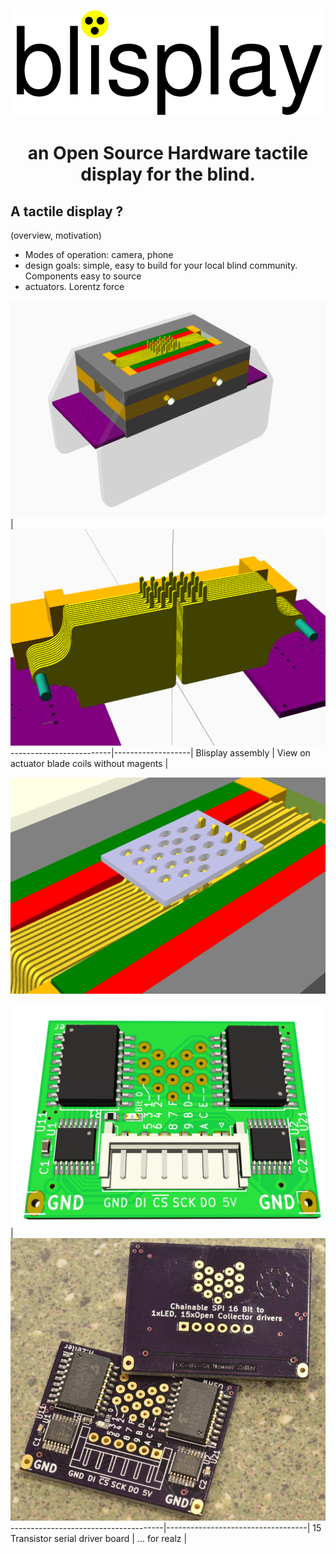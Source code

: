<p align="center"><img src="./img/blisplay-logo-medium.png" alt="Blisplay logo">
</p>

<h1 align="center">an Open Source Hardware tactile display for the blind.</h1>

## A tactile display ?
(overview, motivation)

- Modes of operation: camera, phone
- design goals: simple, easy to build for your local blind community.
  Components easy to source
- actuators. Lorentz force



![Rendering of a fully assembled unit][img-render-oblique]  |
   ![Rendering showing actuators without magnets][img-render-no-magnets]
-------------------------|-------------------|
Blisplay assembly        | View on actuator blade coils without magents   |

![Animation of pixels scanning and poking through fingerpad][img-anim-pixel-scan]

![Rendering of coil-driver board](./img/driver-board-rendering.png) |
    ![Image of soldered coil-driver board](./img/driver-board-real.jpg)
--------------------------------------|-----------------------------------|
15 Transistor serial driver board     |  ... for realz                    |

[logo]: ./img/blisplay-logo-medium.png
[img-render-oblique]: ./img/prototype-rendering.png
[img-render-no-magnets]: ./img/prototype-actuators-no-magnets.png
[img-anim-pixel-scan]: ./img/scan-pixel-anim.gif
[magnet-used]: https://www.kjmagnetics.com/proddetail.asp?prod=BX844